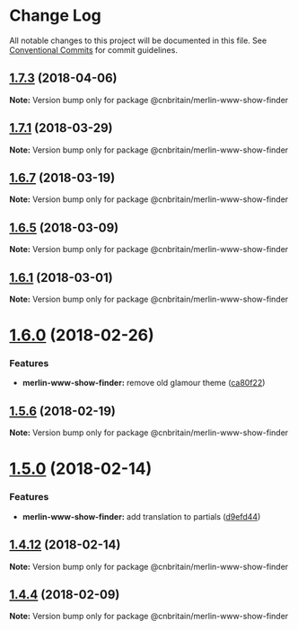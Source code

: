 # Change Log

All notable changes to this project will be documented in this file.
See [Conventional Commits](https://conventionalcommits.org) for commit guidelines.

<a name="1.7.3"></a>
## [1.7.3](https://github.com/cnduk/merlin-www-components/compare/@cnbritain/merlin-www-show-finder@1.7.2...@cnbritain/merlin-www-show-finder@1.7.3) (2018-04-06)




**Note:** Version bump only for package @cnbritain/merlin-www-show-finder

<a name="1.7.1"></a>
## [1.7.1](https://github.com/cnduk/merlin-www-components/compare/@cnbritain/merlin-www-show-finder@1.7.0...@cnbritain/merlin-www-show-finder@1.7.1) (2018-03-29)




**Note:** Version bump only for package @cnbritain/merlin-www-show-finder

<a name="1.6.7"></a>
## [1.6.7](https://github.com/cnduk/merlin-www-components/compare/@cnbritain/merlin-www-show-finder@1.6.6...@cnbritain/merlin-www-show-finder@1.6.7) (2018-03-19)




**Note:** Version bump only for package @cnbritain/merlin-www-show-finder

<a name="1.6.5"></a>
## [1.6.5](https://github.com/cnduk/merlin-www-components/compare/@cnbritain/merlin-www-show-finder@1.6.4...@cnbritain/merlin-www-show-finder@1.6.5) (2018-03-09)




**Note:** Version bump only for package @cnbritain/merlin-www-show-finder

<a name="1.6.1"></a>
## [1.6.1](https://github.com/cnduk/merlin-www-components/compare/@cnbritain/merlin-www-show-finder@1.6.0...@cnbritain/merlin-www-show-finder@1.6.1) (2018-03-01)




**Note:** Version bump only for package @cnbritain/merlin-www-show-finder

<a name="1.6.0"></a>
# [1.6.0](https://github.com/cnduk/merlin-www-components/compare/@cnbritain/merlin-www-show-finder@1.5.11...@cnbritain/merlin-www-show-finder@1.6.0) (2018-02-26)


### Features

* **merlin-www-show-finder:** remove old glamour theme ([ca80f22](https://github.com/cnduk/merlin-www-components/commit/ca80f22))




<a name="1.5.6"></a>
## [1.5.6](https://github.com/cnduk/merlin-www-components/compare/@cnbritain/merlin-www-show-finder@1.5.5...@cnbritain/merlin-www-show-finder@1.5.6) (2018-02-19)




**Note:** Version bump only for package @cnbritain/merlin-www-show-finder

<a name="1.5.0"></a>
# [1.5.0](https://github.com/cnduk/merlin-www-components/compare/@cnbritain/merlin-www-show-finder@1.4.13...@cnbritain/merlin-www-show-finder@1.5.0) (2018-02-14)


### Features

* **merlin-www-show-finder:** add translation to partials ([d9efd44](https://github.com/cnduk/merlin-www-components/commit/d9efd44))




<a name="1.4.12"></a>
## [1.4.12](https://github.com/cnduk/merlin-www-components/compare/@cnbritain/merlin-www-show-finder@1.4.11...@cnbritain/merlin-www-show-finder@1.4.12) (2018-02-14)




**Note:** Version bump only for package @cnbritain/merlin-www-show-finder

<a name="1.4.4"></a>
## [1.4.4](https://github.com/cnduk/merlin-www-components/compare/@cnbritain/merlin-www-show-finder@1.4.3...@cnbritain/merlin-www-show-finder@1.4.4) (2018-02-09)




**Note:** Version bump only for package @cnbritain/merlin-www-show-finder
